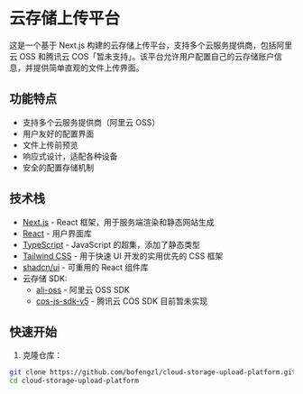 # 云存储上传平台

这是一个基于 Next.js 构建的云存储上传平台，支持多个云服务提供商，包括阿里云 OSS 和腾讯云 COS「暂未支持」。该平台允许用户配置自己的云存储账户信息，并提供简单直观的文件上传界面。

## 功能特点

- 支持多个云服务提供商（阿里云 OSS）
- 用户友好的配置界面
- 文件上传前预览
- 响应式设计，适配各种设备
- 安全的配置存储机制

## 技术栈

- [Next.js](https://nextjs.org/) - React 框架，用于服务端渲染和静态网站生成
- [React](https://reactjs.org/) - 用户界面库
- [TypeScript](https://www.typescriptlang.org/) - JavaScript 的超集，添加了静态类型
- [Tailwind CSS](https://tailwindcss.com/) - 用于快速 UI 开发的实用优先的 CSS 框架
- [shadcn/ui](https://ui.shadcn.com/) - 可重用的 React 组件库
- 云存储 SDK:
  - [ali-oss](https://github.com/ali-sdk/ali-oss) - 阿里云 OSS SDK
  - [cos-js-sdk-v5](https://github.com/tencentyun/cos-js-sdk-v5) - 腾讯云 COS SDK 目前暂未实现

## 快速开始

1. 克隆仓库：

```bash
git clone https://github.com/bofengzl/cloud-storage-upload-platform.git
cd cloud-storage-upload-platform

